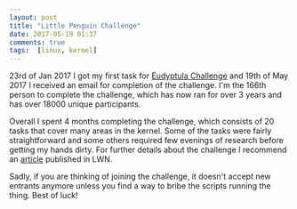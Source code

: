 ```yaml
---
layout: post
title: "Little Penguin Challenge"
date: 2017-05-19 01:37
comments: true
tags:  [linux, kernel]
---
```


23rd of Jan 2017 I got my first task for [Eudyptula Challenge](http://eudyptula-challenge.org/) and 19th of May 2017 I received an email for completion of the challenge. I'm the 166th person to complete the challenge, which has now ran for over 3 years and has over 18000 unique participants.  

Overall I spent 4 months completing the challenge, which consists of 20 tasks that cover many areas in the kernel. Some of the tasks were fairly straightforward and some others required few evenings of research before getting my hands dirty. For further details about the challenge I recommend an [article](https://lwn.net/Articles/599231/) published in LWN.

Sadly, if you are thinking of joining the challenge, it doesn't accept new entrants anymore unless you find a way to bribe the scripts running the thing. Best of luck!


